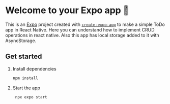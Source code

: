 # Welcome to your Expo app 👋

This is an [Expo](https://expo.dev) project created with [`create-expo-app`](https://www.npmjs.com/package/create-expo-app) to make a simple ToDo app in React Native. Here you can understand how to implement CRUD operations in react native. Also this app has local storage added to it with AsyncStorage.

## Get started

1. Install dependencies

   ```bash
   npm install
   ```

2. Start the app

   ```bash
    npx expo start
   ```
